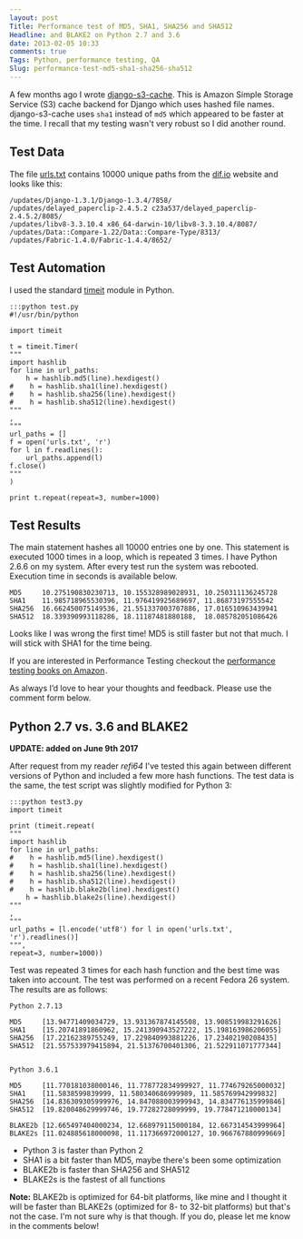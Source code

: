 ```yaml
---
layout: post
Title: Performance test of MD5, SHA1, SHA256 and SHA512
Headline: and BLAKE2 on Python 2.7 and 3.6
date: 2013-02-05 10:33
comments: true
Tags: Python, performance testing, QA
Slug: performance-test-md5-sha1-sha256-sha512
---
```


A few months ago I wrote
[django-s3-cache](https://github.com/atodorov/django-s3-cache).
This is Amazon Simple Storage Service (S3) cache backend for Django
which uses hashed file names.
django-s3-cache uses `sha1` instead of `md5` which appeared to be
faster at the time. I recall that my testing wasn't very robust so I did another
round.

Test Data
---------

The file [urls.txt](http://s3.amazonaws.com/atodorov/blog/urls.txt.gz)
contains 10000 unique paths from the [dif.io](http://www.dif.io)
website and looks like this:

    /updates/Django-1.3.1/Django-1.3.4/7858/
    /updates/delayed_paperclip-2.4.5.2 c23a537/delayed_paperclip-2.4.5.2/8085/
    /updates/libv8-3.3.10.4 x86_64-darwin-10/libv8-3.3.10.4/8087/
    /updates/Data::Compare-1.22/Data::Compare-Type/8313/
    /updates/Fabric-1.4.0/Fabric-1.4.4/8652/


Test Automation
---------------

I used the standard [timeit](http://docs.python.org/2/library/timeit.html)
module in Python.

    :::python test.py
    #!/usr/bin/python
    
    import timeit
    
    t = timeit.Timer(
    """
    import hashlib
    for line in url_paths:
        h = hashlib.md5(line).hexdigest()
    #    h = hashlib.sha1(line).hexdigest()
    #    h = hashlib.sha256(line).hexdigest()
    #    h = hashlib.sha512(line).hexdigest()
    """
    ,
    """
    url_paths = []
    f = open('urls.txt', 'r')
    for l in f.readlines():
        url_paths.append(l)
    f.close()
    """
    )
    
    print t.repeat(repeat=3, number=1000)

Test Results
------------

The main statement hashes all 10000 entries one by one. This statement is
executed 1000 times in a loop, which is repeated 3 times. I have Python 2.6.6
on my system. After every test run the system was rebooted.
Execution time in seconds is available below.

    MD5     10.275190830230713, 10.155328989028931, 10.250311136245728
    SHA1    11.985718965530396, 11.976419925689697, 11.86873197555542
    SHA256  16.662450075149536, 21.551337003707886, 17.016510963439941
    SHA512  18.339390993118286, 18.11187481880188,  18.085782051086426


Looks like I was wrong the first time! MD5 is still faster but not that much.
I will stick with SHA1 for the time being.

If you are interested in Performance Testing checkout the
<a target="_blank" href="http://www.amazon.com/s/ref=as_li_ss_tl?_encoding=UTF8&camp=1789&creative=390957&field-keywords=performance%20testing&linkCode=ur2&rh=n%3A283155%2Ck%3Aperformance%20testing&sprefix=performance%20testing%2Caps%2C270&tag=atodorovorg-20&url=search-alias%3Dstripbooks&linkId=UVEZLZJOVYOCVGOT">performance testing books on Amazon</a><img src="https://ir-na.amazon-adsystem.com/e/ir?t=atodorovorg-20&l=ur2&o=1" width="1" height="1" border="0" style="border:none !important; margin:0px !important;" />.

As always I’d love to hear your thoughts and feedback. Please use the comment form below.

Python 2.7 vs. 3.6 and BLAKE2
-----------------------------

**UPDATE: added on June 9th 2017**

After request from my reader *refi64* I've tested this again between different
versions of Python and included a few more hash functions. The test data is the same,
the test script was slightly modified for Python 3:

    :::python test3.py
    import timeit
    
    print (timeit.repeat(
    """
    import hashlib
    for line in url_paths:
    #    h = hashlib.md5(line).hexdigest()
    #    h = hashlib.sha1(line).hexdigest()
    #    h = hashlib.sha256(line).hexdigest()
    #    h = hashlib.sha512(line).hexdigest()
    #    h = hashlib.blake2b(line).hexdigest()
        h = hashlib.blake2s(line).hexdigest()
    """
    ,
    """
    url_paths = [l.encode('utf8') for l in open('urls.txt', 'r').readlines()]
    """,
    repeat=3, number=1000))

Test was repeated 3 times for each hash function and the best time was taken into account.
The test was performed on a recent Fedora 26 system. The results are as follows:

    Python 2.7.13
    
    MD5     [13.94771409034729, 13.931367874145508, 13.908519983291626]
    SHA1    [15.20741891860962, 15.241390943527222, 15.198163986206055]
    SHA256  [17.22162389755249, 17.229840993881226, 17.23402190208435]
    SHA512  [21.557533979415894, 21.51376700401306, 21.522911071777344]
    
    
    Python 3.6.1
    
    MD5     [11.770181038000146, 11.778772834999927, 11.774679265000032]
    SHA1    [11.5838599839999, 11.580340686999989, 11.585769942999832]
    SHA256  [14.836309305999976, 14.847088003999943, 14.834776135999846]
    SHA512  [19.820048629999746, 19.77282728099999, 19.778471210000134]
    
    BLAKE2b [12.665497404000234, 12.668979115000184, 12.667314543999964]
    BLAKE2s [11.024885618000098, 11.117366972000127, 10.966767880999669]

* Python 3 is faster than Python 2
* SHA1 is a bit faster than MD5, maybe there's been some optimization
* BLAKE2b is faster than SHA256 and SHA512
* BLAKE2s is the fastest of all functions

**Note:** BLAKE2b is optimized for 64-bit platforms, like mine and I thought it
will be faster than BLAKE2s (optimized for 8- to 32-bit platforms) but that's
not the case. I'm not sure why is that though. If you do, please let me know
in the comments below!
